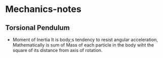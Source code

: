 # Mechanics-notes

## Torsional Pendulum 
* Moment of Inertia   It is body;s tendency to resist angular acceleration, Mathematically is sum of Mass of each particle in the body wiht the square of its distance from axis of rotation. 
